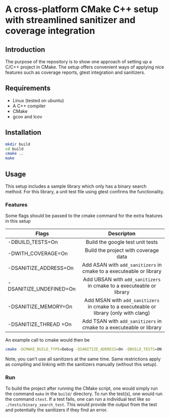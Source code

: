 # A cross-platform CMake C++ setup with streamlined sanitizer and coverage integration

## Introduction

The purpose of the repository is to show one approach of setting up a C/C++ project in CMake. The setup offers convenient ways of applying nice features such as coverage reports, gtest integration and sanitizers.

## Requirements

- Linux (tested on ubuntu)
- A C++ compiler
- CMake
- gcov and lcov

## Installation

```bash
mkdir build
cd build
cmake ..
make
```

## Usage

This setup includes a sample library which only has a binary search method. For this library, a unit test file using gtest confirms the functionality.

### Features

Some flags should be passed to the cmake command for the extra features in this setup

| Flags                   | Descripton                                                                            |
| ------------------------|:-------------------------------------------------------------------------------------:|
| -DBUILD_TESTS=On        | Build the google test unit tests                                                      |
| -DWITH_COVERAGE=On      | Build the project with coverage data                                                  |
| -DSANITIZE_ADDRESS=On   | Add ASAN with `add_sanitizers` in cmake to a executeable or library                   |
| -DSANITIZE_UNDEFINED=On | Add UBSAN with `add_sanitizers` in cmake to a executeable or library                  |
| -DSANITIZE_MEMORY=On    | Add MSAN with `add_sanitizers` in cmake to a executeable or library (only with clang) |
| -DSANITIZE_THREAD =On   | Add TSAN with `add_sanitizers` in cmake to a executeable or library                   |

An example call to cmake would then be

```bash
cmake -DCMAKE_BUILD_TYPE=Debug -DSANITIZE_ADDRESS=On -DBUILD_TESTS=ON -DWITH_COVERAGE=ON ..
```

Note, you can't use all sanitizers at the same time. Same restrictions apply as compiling and linking with the sanitizers manually (without this setup).

### Run

To build the project after running the CMake script, one would simply run the command `make` in the `build/` directory. To run the test(s), 
one would run the command `ctest`. If a test fails, one can run a individual test like so `./tests/binary_search_test`. This would provide the output from the test and potentially the sanitizers if they find an error.
